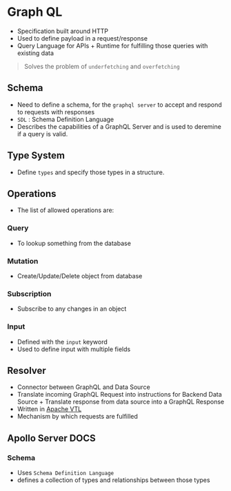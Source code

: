 
# Graph QL

- Specification built around HTTP
- Used to define payload in a request/response
- Query Language for APIs + Runtime for fulfilling those queries with existing data

> Solves the problem of `underfetching` and `overfetching`

## Schema

- Need to define a schema, for the `graphql server` to accept and respond to requests with responses 
- `SDL` : Schema Definition Language
- Describes the capabilities of a GraphQL Server and is used to deremine if a query is valid.

## Type System

- Define `types` and specify those types in a structure.

## Operations

- The list of allowed operations are:

### Query
- To lookup something from the database

### Mutation
- Create/Update/Delete object from database

### Subscription

- Subscribe to any changes in an object

### Input
- Defined with the `input` keyword
- Used to define input with multiple fields


## Resolver

- Connector between GraphQL and Data Source
- Translate incoming GraphQL Request into instructions for Backend Data Source + Translate response from data source into a GraphQL Response
- Written in [Apache VTL](./apache_vtl.md)
- Mechanism by which requests are fulfilled


## Apollo Server DOCS

### Schema

- Uses `Schema Definition Language`
- defines a collection of types and relationships between those types
